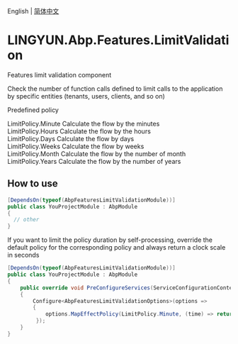 English | [简体中文](./README.md)

# LINGYUN.Abp.Features.LimitValidation  

Features limit validation component  

Check the number of function calls defined to limit calls to the application by specific entities (tenants, users, clients, and so on)  

Predefined policy  

LimitPolicy.Minute		Calculate the flow by the minutes  
LimitPolicy.Hours		Calculate the flow by the hours  
LimitPolicy.Days		Calculate the flow by days  
LimitPolicy.Weeks		Calculate the flow by weeks  
LimitPolicy.Month		Calculate the flow by the number of month  
LimitPolicy.Years		Calculate the flow by the number of years  

## How to use


```csharp
[DependsOn(typeof(AbpFeaturesLimitValidationModule))]  
public class YouProjectModule : AbpModule
{
  // other
}
```

If you want to limit the policy duration by self-processing, override the default policy for the corresponding policy and always return a clock scale in seconds  

```csharp
[DependsOn(typeof(AbpFeaturesLimitValidationModule))]
public class YouProjectModule : AbpModule
{
	public override void PreConfigureServices(ServiceConfigurationContext context)
    {
        Configure<AbpFeaturesLimitValidationOptions>(options =>
        {
            options.MapEffectPolicy(LimitPolicy.Minute, (time) => return 60;); // Means that no matter how many minutes (time), only 60 seconds will be limited
         });
    }
}
```
